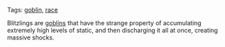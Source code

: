 Tags: [goblin](Goblins), [race](Races)

Blitzlings are [goblins](Goblins) that have the strange property of accumulating extremely high levels of static, and then discharging it all at once, creating massive shocks.